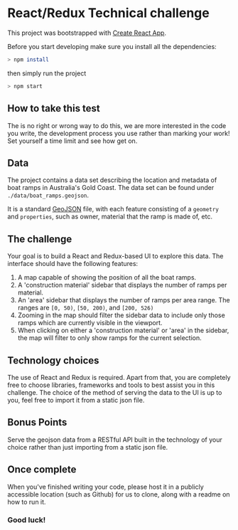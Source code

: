 # React/Redux Technical challenge

This project was bootstrapped with [Create React App](https://github.com/facebookincubator/create-react-app).

Before you start developing make sure you install all the dependencies:

```bash
> npm install
```

then simply run the project

```bash
> npm start
```

## How to take this test

The is no right or wrong way to do this, we are more interested in the code you write, the development process you use rather than marking your work! Set yourself a time limit and see how get on.

## Data

The project contains a data set describing the location and metadata of boat ramps in Australia's Gold Coast. The data set can be found under `./data/boat_ramps.geojson`.

It is a standard [GeoJSON](http://geojson.org/) file, with each feature consisting of a `geometry` and `properties`, such as owner, material that the ramp is made of, etc.

## The challenge

Your goal is to build a React and Redux-based UI to explore this data. The interface should have the following features:

1. A map capable of showing the position of all the boat ramps.
2. A 'construction material' sidebar that displays the number of ramps per material.
3. An 'area' sidebar that displays the number of ramps per area range. The ranges are `[0, 50)`, `[50, 200)`, and `[200, 526)`
4. Zooming in the map should filter the sidebar data to include only those ramps which are currently visible in the viewport.
5. When clicking on either a 'construction material' or 'area' in the sidebar, the map will filter to only show ramps for the current selection.

## Technology choices

The use of React and Redux is required. Apart from that, you are completely free to choose libraries, frameworks and tools to best assist you in this challenge. The choice of the method of serving the data to the UI is up to you,
feel free to import it from a static json file.

## Bonus Points

Serve the geojson data from a RESTful API built in the technology of your choice rather than just importing from a static json file.

## Once complete

When you've finished writing your code, please host it in a publicly accessible location (such as Github) for us to clone, along with a readme on how to run it.

### Good luck!
